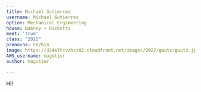 ```yaml
---
title: Michael Gutierrez
username: Michael Gutierrez
option: Mechanical Engineering
house: Dabney + Ricketts
meet: 'true'
class: "2025"
pronouns: he/him
image: https://d24slhcvzhzz82.cloudfront.net/images/2022/guutz/guutz.jpg
AWS_username: magutier
author: magutier

---
```

Hi!